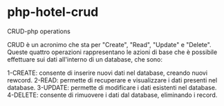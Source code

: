 # php-hotel-crud
CRUD-php operations

CRUD è un acronimo che sta per "Create", "Read", "Update" e "Delete".
Queste quattro operazioni rappresentano le azioni di base che è possibile effettuare sui dati all'interno di un database, che sono:

1-CREATE: consente di inserire nuovi dati nel database, creando nuovi rewcord.
2-READ: permette di recuperare e visualizzare i dati presenti nel database.
3-UPDATE: permette di modificare i dati esistenti nel database.
4-DELETE: consente di rimuovere i dati dal database, eliminando i record.
